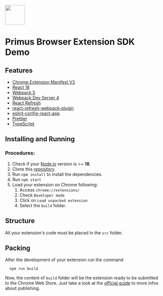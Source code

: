 <img src="src/assets/img/logo.png" width="64"/>

# Primus Browser Extension SDK Demo

## Features

- [Chrome Extension Manifest V3](https://developer.chrome.com/docs/extensions/mv3/intro/mv3-overview/)
- [React 18](https://reactjs.org)
- [Webpack 5](https://webpack.js.org/)
- [Webpack Dev Server 4](https://webpack.js.org/configuration/dev-server/)
- [React Refresh](https://www.npmjs.com/package/react-refresh)
- [react-refresh-webpack-plugin](https://github.com/pmmmwh/react-refresh-webpack-plugin)
- [eslint-config-react-app](https://www.npmjs.com/package/eslint-config-react-app)
- [Prettier](https://prettier.io/)
- [TypeScript](https://www.typescriptlang.org/)

## Installing and Running

### Procedures:

1. Check if your [Node.js](https://nodejs.org/) version is >= **18**.
2. Clone this [repository](https://github.com/pado-labs/pado-extension.git).
5. Run `npm install` to install the dependencies.
6. Run `npm start`
7. Load your extension on Chrome following:
   1. Access `chrome://extensions/`
   2. Check `Developer mode`
   3. Click on `Load unpacked extension`
   4. Select the `build` folder.

## Structure

All your extension's code must be placed in the `src` folder.

## Packing

After the development of your extension run the command

```
  npm run build
```

Now, the content of `build` folder will be the extension ready to be submitted to the Chrome Web Store. Just take a look at the [official guide](https://developer.chrome.com/webstore/publish) to more infos about publishing.
